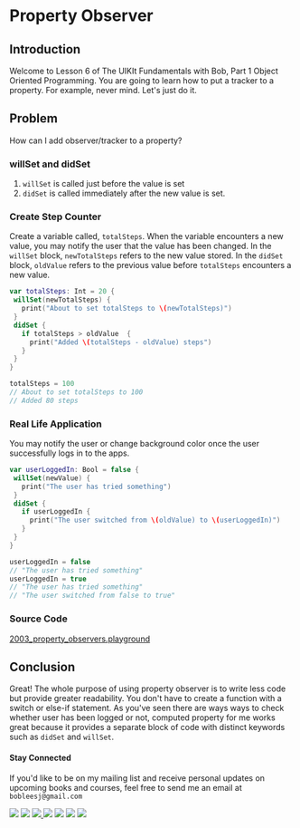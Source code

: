 # Property Observer

## Introduction
Welcome to Lesson 6 of The UIKIt Fundamentals with Bob, Part 1 Object Oriented Programming. You are going to learn how to put a tracker to a property. For example, never mind. Let's just do it.

## Problem
How can I add observer/tracker to a property?

### willSet and didSet
  1. `willSet` is called just before the value is set
  2. `didSet` is called immediately after the new value is set.

### Create Step Counter
Create a variable called, `totalSteps`. When the variable encounters a new value, you may notify the user that the value has been changed. In the `willSet` block, `newTotalSteps` refers to the new value stored. In the `didSet` block, `oldValue` refers to the previous value before `totalSteps` encounters a new value.

```swift
var totalSteps: Int = 20 {
 willSet(newTotalSteps) {
   print("About to set totalSteps to \(newTotalSteps)")
 }
 didSet {
   if totalSteps > oldValue  {
     print("Added \(totalSteps - oldValue) steps")
   }
 }
}

totalSteps = 100  
// About to set totalSteps to 100
// Added 80 steps
```
### Real Life Application
You may notify the user or change background color once the user successfully logs in to the apps.

```swift
var userLoggedIn: Bool = false {
 willSet(newValue) {
   print("The user has tried something")
 }
 didSet {
   if userLoggedIn {
     print("The user switched from \(oldValue) to \(userLoggedIn)")
   }
 }
}

userLoggedIn = false
// "The user has tried something"
userLoggedIn = true
// "The user has tried something"
// "The user switched from false to true"
```


### Source Code
[2003_property_observers.playground](https://www.dropbox.com/sh/tfvmjjrppvy0g01/AABB5kYVgf6ImcptnOvQ53VGa?dl=0)

## Conclusion
Great! The whole purpose of using property observer is to write less code but provide greater readability. You don't have to create a function with a switch or else-if statement. As you've seen there are ways ways to check whether user has been logged or not, computed property for me works great because it provides a separate block of code with distinct keywords such as `didSet` and `willSet`.

#### Stay Connected
If you'd like to be on my mailing list and receive personal updates on upcoming books and courses, feel free to send me an email at `bobleesj@gmail.com`
<p>
<a href="http://bobthedeveloper.io"><img src="https://img.shields.io/badge/Personal-Website-333333.svg"></a>
<a href="https://facebook.com/bobthedeveloper"><img src="https://img.shields.io/badge/Facebook-Like-3B5998.svg"></a> <a href="https://youtube.com/bobthedeveloper"><img src="https://img.shields.io/badge/YouTube-Subscribe-CE1312.svg"</a> <a href="https://twitter.com/bobleesj"><img src="https://img.shields.io/badge/Twitter-Follow-55ACEE.svg"></a> <a href="https://instagram.com/bobthedev
"><img src="https://img.shields.io/badge/Instagram-Follow-BB2F92.svg"></a> <a href="https://linkedin.com/in/bobleesj"><img src= "https://img.shields.io/badge/LinkedIn-Connect-0077B5.svg"></a>
<a href="https://medium.com/@bobleesj"><img src="https://img.shields.io/badge/Medium-Read-00AB6C.svg"/></a>
</p>
